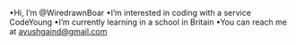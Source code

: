 •Hi, I’m @WiredrawnBoar
•I’m interested in coding with a service CodeYoung
•I’m currently learning in a school in Britain
•You can reach me at ayushgaind@gmail.com
